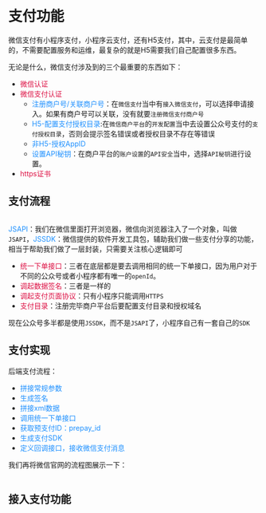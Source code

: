 # 支付功能

微信支付有小程序支付，小程序云支付，还有H5支付，其中，云支付是最简单的，不需要配置服务和运维，最复杂的就是H5需要我们自己配置很多东西。

无论是什么，微信支付涉及到的三个最重要的东西如下：
+ <font color=#DD1144>微信认证</font>
+ <font color=#DD1144>微信支付认证</font>
	+ <font color=#1E90FF>注册商户号/关联商户号</font>：在`微信支付`当中有`接入微信支付`，可以选择申请接入。如果有商户号可以关联，没有就要`注册微信支付商户号	`
	+ <font color=#1E90FF>H5-配置支付授权目录</font>:在`微信商户平台`的`开发配置`当中去设置公众号支付的`支付授权目录`，否则会提示签名错误或者授权目录不存在等错误
	+ <font color=#1E90FF>非H5-授权AppID</font>
	+ <font color=#1E90FF>设置API秘钥</font>：在商户平台的`账户设置`的`API安全`当中，选择`API秘钥`进行设置。
+ <font color=#DD1144>https证书</font>

## 支付流程
<img :src="$withBase('/weixin_zhifu_19.png')" alt="">

<font color=#1E90FF>JSAPI</font>：我们在微信里面打开浏览器，微信向浏览器注入了一个对象，叫做`JSAPI`，<font color=#1E90FF>JSSDK</font>：微信提供的软件开发工具包，辅助我们做一些支付分享的功能，相当于帮助我们做了一层封装，只需要关注核心逻辑即可

+ <font color=#DD1144>统一下单接口</font>：三者在底层都是要去调用相同的统一下单接口，因为用户对于不同的公众号或者小程序都有唯一的`openId`。
+ <font color=#DD1144>调起数据签名</font>：三者是一样的
+ <font color=#DD1144>调起支付页面协议</font>：只有小程序只能调用`HTTPS`
+ <font color=#DD1144>支付目录</font>：注册完毕商户平台后要配置支付目录和授权域名

现在公众号多半都是使用`JSSDK`，而不是`JSAPI`了，小程序自己有一套自己的`SDK`

## 支付实现
后端支付流程：
+ <font color=#1E90FF>拼接常规参数</font>
+ <font color=#1E90FF>生成签名</font>
+ <font color=#1E90FF>拼接xml数据</font>
+ <font color=#1E90FF>调用统一下单接口</font>
+ <font color=#1E90FF>获取预支付ID：prepay_id</font>
+ <font color=#1E90FF>生成支付SDK</font>
+ <font color=#1E90FF>定义回调接口，接收微信支付消息</font>

我们再将微信官网的流程图展示一下：
<img :src="$withBase('/weixin_zhifu_21.png')" alt="">

<img :src="$withBase('/weixin_zhifu_20.png')" alt="">

## 接入支付功能
